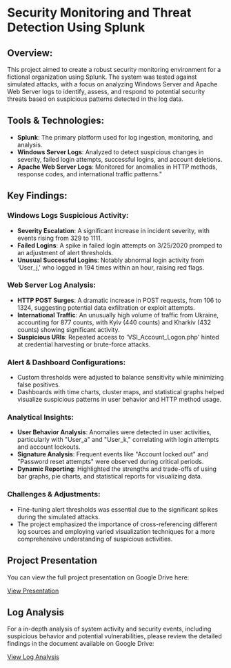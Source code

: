 # Security Monitoring and Threat Detection Using Splunk

## Overview: 
This project aimed to create a robust security monitoring environment for a fictional organization using Splunk. The system was tested against simulated attacks, with a focus on analyzing Windows Server and Apache Web Server logs to identify, assess, and respond to potential security threats based on suspicious patterns detected in the log data.

## Tools & Technologies:

  -  **Splunk**: The primary platform used for log ingestion, monitoring, and analysis.
  -  **Windows Server Logs**: Analyzed to detect suspicious changes in severity, failed login attempts, successful logins, and account deletions.
  -  **Apache Web Server Logs**: Monitored for anomalies in HTTP methods, response codes, and international traffic patterns."

## Key Findings:

### Windows Logs Suspicious Activity:
  -  **Severity Escalation**: A significant increase in incident severity, with events rising from 329 to 1111.
  -  **Failed Logins**: A spike in failed login attempts on 3/25/2020 promped to an adjustment of alert thresholds.
  -  **Unusual Successful Logins**: Notably abnormal login activity from 'User_j,' who logged in 194 times within an hour, raising red flags.

### Web Server Log Analysis:
  -  **HTTP POST Surges**: A dramatic increase in POST requests, from 106 to 1324, suggesting potential data exfiltration or exploit attempts.
  -  **International Traffic**: An unusually high volume of traffic from Ukraine, accounting for 877 counts, with Kyiv (440 counts) and Kharkiv (432 counts) showing significant activity.
  -  **Suspicious URIs**: Repeated access to 'VSI_Account_Logon.php' hinted at credential harvesting or brute-force attacks.

### Alert & Dashboard Configurations:
  -  Custom thresholds were adjusted to balance sensitivity while minimizing false positives.
  -  Dashboards with time charts, cluster maps, and statistical graphs helped visualize suspicious patterns in user behavior and HTTP method usage.

### Analytical Insights:
  -  **User Behavior Analysis**: Anomalies were detected in user activities, particularly with "User_a" and "User_k," correlating with login attempts and account lockouts.
  -  **Signature Analysis**: Frequent events like "Account locked out" and "Password reset attempts" were observed during critical periods.
  -  **Dynamic Reporting**: Highlighted the strengths and trade-offs of using bar graphs, pie charts, and statistical reports for visualizing data.

### Challenges & Adjustments:
  -  Fine-tuning alert thresholds was essential due to the significant spikes during the simulated attacks.
  -  The project emphasized the importance of cross-referencing different log sources and employing varied visualization techniques for a more comprehensive understanding of suspicious activities.

## Project Presentation

You can view the full project presentation on Google Drive here:

[View Presentation](https://docs.google.com/presentation/d/1-7Z_2JT2iIwdQAW4ESyzvhLEmIEFKNPDv64Ei3Km8fk/edit?usp=sharing)

## Log Analysis 

For a in-depth analysis of system activity and security events, including suspicious behavior and potential vulnerabilities, please review the detailed findings in the document available on Google Drive:

[View Log Analysis](https://docs.google.com/document/d/1oIVVlALTcOxZIryWWDuWNsU8Bh-SsbwqBXC_nJ3QSjY/edit?tab=t.0)
